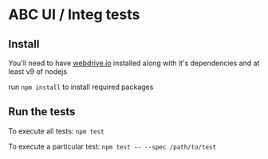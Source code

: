 # ABC UI / Integ tests

## Install

You'll need to have [webdrive.io](http://webdriver.io/) installed along with it's dependencies and at least v9 of nodejs

run ```npm install``` to install required packages

## Run the tests

To execute all tests: ```npm test```

To execute a particular test: ```npm test -- --spec /path/to/test```
